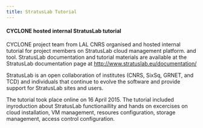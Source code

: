 ```yaml
---
title: StratusLab Tutorial
---
```

#### CYCLONE hosted internal StratusLab tutorial

CYCLONE project team from LAL CNRS organised and hosted internal tutorial for project members on 
StratusLab cloud management platform. 
and tool. 
StratusLab documentation and tutorial materials are available at the StratusLab documentation page 
at <http://www.stratuslab.eu/documentation/>  

<!-- more -->

StratusLab is an open collaboration of institutes (CNRS, SixSq, GRNET, and TCD) and individuals that 
continue to evolve the software and provide support for StratusLab sites and users. 

The tutorial took place online on 16 April 2015. The tutorial included inyroduction about StratusLab 
functionaillity and hands on excercises on cloud installation, VM management, resoures configuration, 
storage management, access control configuration. 
